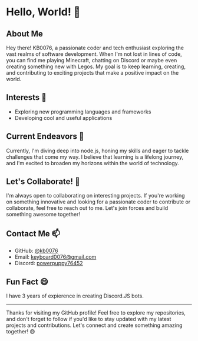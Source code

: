 # Hello, World! 👋

## About Me
Hey there! KB0076, a passionate coder and tech enthusiast exploring the vast realms of software development. When I'm not lost in lines of code, you can find me playing Minecraft, chatting on Discord or maybe even creating something new with Legos. My goal is to keep learning, creating, and contributing to exciting projects that make a positive impact on the world.

## Interests 👀
- Exploring new programming languages and frameworks
- Developing cool and useful applications

## Current Endeavors 🌱
Currently, I'm diving deep into node.js, honing my skills and eager to tackle challenges that come my way. I believe that learning is a lifelong journey, and I'm excited to broaden my horizons within the world of technology.

## Let's Collaborate! 💞
I'm always open to collaborating on interesting projects. If you're working on something innovative and looking for a passionate coder to contribute or collaborate, feel free to reach out to me. Let's join forces and build something awesome together!

## Contact Me 📫
- GitHub: [@kb0076](https://github.com/kb0076)
- Email: [keyboard0076@gmail.com](mailto:keyboard0076@gmail.com)
- Discord: [powerpuppy76452](https://discord.com)

## Fun Fact 😄
I have 3 years of expierence in creating Discord.JS bots.

-----------

Thanks for visiting my GitHub profile! Feel free to explore my repositories, and don't forget to follow if you'd like to stay updated with my latest projects and contributions. Let's connect and create something amazing together! 😄
